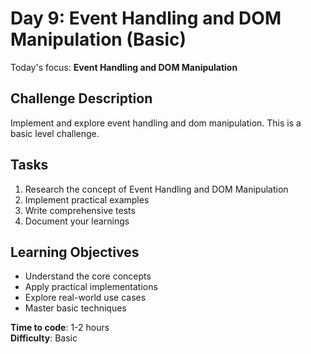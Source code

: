 # Day 9: Event Handling and DOM Manipulation (Basic)

Today's focus: **Event Handling and DOM Manipulation**

## Challenge Description
Implement and explore event handling and dom manipulation. This is a basic level challenge.

## Tasks
1. Research the concept of Event Handling and DOM Manipulation
2. Implement practical examples
3. Write comprehensive tests
4. Document your learnings

## Learning Objectives
- Understand the core concepts
- Apply practical implementations
- Explore real-world use cases
- Master basic techniques

**Time to code**: 1-2 hours  
**Difficulty**: Basic